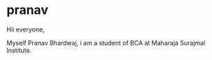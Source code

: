 # pranav

Hii everyone,

Myself Pranav Bhardwaj, i am a student of BCA at Maharaja Surajmal Institute.
